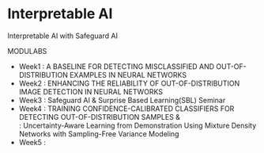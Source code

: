 # Interpretable AI
Interpretable AI with Safeguard AI

MODULABS

- Week1 : A BASELINE FOR DETECTING MISCLASSIFIED AND OUT-OF-DISTRIBUTION EXAMPLES IN NEURAL NETWORKS  
- Week2 : ENHANCING THE RELIABILITY OF OUT-OF-DISTRIBUTION IMAGE DETECTION IN NEURAL NETWORKS   
- Week3 : Safeguard AI & Surprise Based Learning(SBL) Seminar   
- Week4 : TRAINING CONFIDENCE-CALIBRATED CLASSIFIERS FOR DETECTING OUT-OF-DISTRIBUTION SAMPLES &  
: Uncertainty-Aware Learning from Demonstration Using Mixture Density Networks with Sampling-Free Variance Modeling  
- Week5 :     
